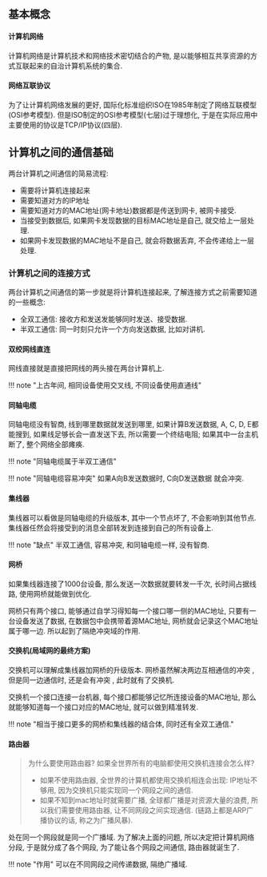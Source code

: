 
## 基本概念

#### 计算机网络

  计算机网络是计算机技术和网络技术密切结合的产物, 是以能够相互共享资源的方式互联起来的自治计算机系统的集合. 

#### 网络互联协议

  为了让计算机网络发展的更好, 国际化标准组织ISO在1985年制定了网络互联模型(OSI参考模型). 但是ISO制定的OSI参考模型(七层)过于理想化, 于是在实际应用中主要使用的协议是TCP/IP协议(四层). 


## 计算机之间的通信基础

两台计算机之间通信的简易流程:

- 需要将计算机连接起来
- 需要知道对方的IP地址
- 需要知道对方的MAC地址(网卡地址)数据都是传送到网卡, 被网卡接受. 
- 当接受到数据后, 如果网卡发现数据的目标MAC地址是自己, 就交给上一层处理. 
- 如果网卡发现数据的MAC地址不是自己, 就会将数据丢弃, 不会传递给上一层处理. 

### 计算机之间的连接方式

两台计算机之间通信的第一步就是将计算机连接起来, 了解连接方式之前需要知道的一些概念:

- 全双工通信: 接收方和发送发能够同时发送、接受数据. 
- 半双工通信: 同一时刻只允许一个方向发送数据, 比如对讲机. 

#### 双绞网线直连

网线直接就是直接把网线的两头接在两台计算机上. 

!!! note "上古年间, 相同设备使用交叉线, 不同设备使用直通线"


#### 同轴电缆


同轴电缆没有智商, 线到哪里数据就发送到哪里, 如果计算B发送数据, A, C, D, E都能搜到, 如果线足够长会一直发送下去, 所以需要一个终结电阻; 如果其中一台主机断了, 整个网络全部瘫痪. 

!!! note "同轴电缆属于半双工通信"

!!! note "同轴电缆容易冲突"
    如果A向B发送数据时, C向D发送数据 就会冲突.


#### 集线器

集线器可以看做是同轴电缆的升级版本, 其中一个节点坏了, 不会影响到其他节点. 集线器任然会将接受到的消息全部转发到连接到自己的所有设备上. 

!!! note "缺点"
    半双工通信, 容易冲突, 和同轴电缆一样, 没有智商.


#### 网桥

如果集线器连接了1000台设备, 那么发送一次数据就要转发一千次, 长时间占据线路, 使用网桥就能做到优化. 

网桥只有两个接口, 能够通过自学习得知每一个接口哪一侧的MAC地址, 只要有一台设备发送了数据, 在数据包中会携带着源MAC地址, 网桥就会记录这个MAC地址属于哪一边. 所以起到了隔绝冲突域的作用. 

#### 交换机(局域网的最终方案)

交换机可以理解成集线器加网桥的升级版本. 网桥虽然解决两边互相通信的冲突 , 但是同一边通信时, 还是会有冲突 , 此时就有了交换机. 

交换机一个接口连接一台机器, 每个接口都能够记忆所连接设备的MAC地址, 那么就能够知道每一个接口对应的MAC地址, 就可以做到精准转发. 

!!! note "相当于接口更多的网桥和集线器的结合体, 同时还有全双工通信."


#### 路由器


> 为什么要使用路由器? 
> 如果全世界所有的电脑都使用交换机连接会怎么样?
>
> - 如果不使用路由器, 全世界的计算机都使用交换机相连会出现: IP地址不够用, 因为交换机只能实现同一个网段之间的通信. 
> - 如果不知到mac地址时就需要广播, 全球都广播是对资源大量的浪费, 所以我们需要使用路由器, 让不同网段之间实现通信. (链路上都是ARP广播协议的话, 称之为广播风暴). 

处在同一个网段就是同一个广播域. 为了解决上面的问题, 所以决定把计算机网络分段, 于是就分成了各个网段, 为了能让各个网段之间通信, 路由器就诞生了. 

!!! note "作用"
    可以在不同网段之间传递数据, 隔绝广播域.
